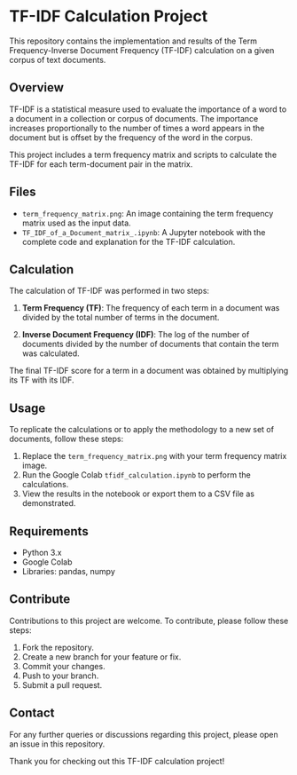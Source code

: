 # TF-IDF Calculation Project

This repository contains the implementation and results of the Term Frequency-Inverse Document Frequency (TF-IDF) calculation on a given corpus of text documents.

## Overview

TF-IDF is a statistical measure used to evaluate the importance of a word to a document in a collection or corpus of documents. The importance increases proportionally to the number of times a word appears in the document but is offset by the frequency of the word in the corpus.

This project includes a term frequency matrix and scripts to calculate the TF-IDF for each term-document pair in the matrix.

## Files

- `term_frequency_matrix.png`: An image containing the term frequency matrix used as the input data.
- `TF_IDF_of_a_Document_matrix_.ipynb`: A Jupyter notebook with the complete code and explanation for the TF-IDF calculation.

## Calculation

The calculation of TF-IDF was performed in two steps:

1. **Term Frequency (TF)**: The frequency of each term in a document was divided by the total number of terms in the document.

2. **Inverse Document Frequency (IDF)**: The log of the number of documents divided by the number of documents that contain the term was calculated.

The final TF-IDF score for a term in a document was obtained by multiplying its TF with its IDF.

## Usage

To replicate the calculations or to apply the methodology to a new set of documents, follow these steps:

1. Replace the `term_frequency_matrix.png` with your term frequency matrix image.
2. Run the Google Colab `tfidf_calculation.ipynb` to perform the calculations.
3. View the results in the notebook or export them to a CSV file as demonstrated.

## Requirements

- Python 3.x
- Google Colab
- Libraries: pandas, numpy

## Contribute

Contributions to this project are welcome. To contribute, please follow these steps:

1. Fork the repository.
2. Create a new branch for your feature or fix.
3. Commit your changes.
4. Push to your branch.
5. Submit a pull request.

## Contact

For any further queries or discussions regarding this project, please open an issue in this repository.

Thank you for checking out this TF-IDF calculation project!
